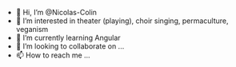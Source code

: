 - 👋 Hi, I’m @Nicolas-Colin
- 👀 I’m interested in theater (playing), choir singing, permaculture, veganism
- 🌱 I’m currently learning Angular
- 💞️ I’m looking to collaborate on ...
- 📫 How to reach me ...

<!---
Nicolas-Colin/Nicolas-Colin is a ✨ special ✨ repository because its `README.md` (this file) appears on your GitHub profile.
You can click the Preview link to take a look at your changes.
--->
